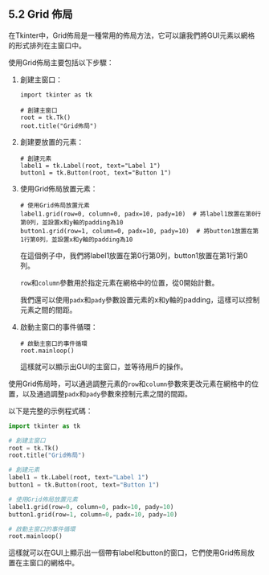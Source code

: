 ## 5.2 Grid 佈局

在Tkinter中，Grid佈局是一種常用的佈局方法，它可以讓我們將GUI元素以網格的形式排列在主窗口中。

使用Grid佈局主要包括以下步驟：

1. 創建主窗口：
   ```
   import tkinter as tk
   
   # 創建主窗口
   root = tk.Tk()
   root.title("Grid佈局")
   ```

2. 創建要放置的元素：
   ```
   # 創建元素
   label1 = tk.Label(root, text="Label 1")
   button1 = tk.Button(root, text="Button 1")
   ```

3. 使用Grid佈局放置元素：
   ```
   # 使用Grid佈局放置元素
   label1.grid(row=0, column=0, padx=10, pady=10)  # 將label1放置在第0行第0列，並設置x和y軸的padding為10
   button1.grid(row=1, column=0, padx=10, pady=10)  # 將button1放置在第1行第0列，並設置x和y軸的padding為10
   ```

   在這個例子中，我們將label1放置在第0行第0列，button1放置在第1行第0列。

   `row`和`column`參數用於指定元素在網格中的位置，從0開始計數。

   我們還可以使用`padx`和`pady`參數設置元素的x和y軸的padding，這樣可以控制元素之間的間距。

4. 啟動主窗口的事件循環：
   ```
   # 啟動主窗口的事件循環
   root.mainloop()
   ```

   這樣就可以顯示出GUI的主窗口，並等待用戶的操作。

使用Grid佈局時，可以通過調整元素的`row`和`column`參數來更改元素在網格中的位置，以及通過調整`padx`和`pady`參數來控制元素之間的間距。

以下是完整的示例程式碼：

```Python
import tkinter as tk

# 創建主窗口
root = tk.Tk()
root.title("Grid佈局")

# 創建元素
label1 = tk.Label(root, text="Label 1")
button1 = tk.Button(root, text="Button 1")

# 使用Grid佈局放置元素
label1.grid(row=0, column=0, padx=10, pady=10)
button1.grid(row=1, column=0, padx=10, pady=10)

# 啟動主窗口的事件循環
root.mainloop()
```

這樣就可以在GUI上顯示出一個帶有label和button的窗口，它們使用Grid佈局放置在主窗口的網格中。